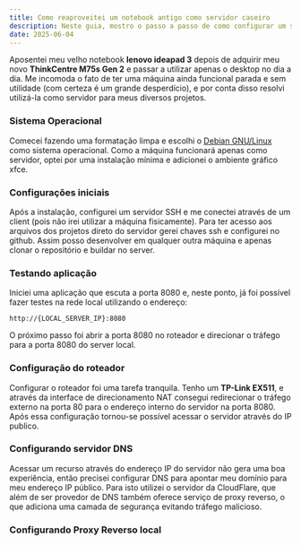 ```yaml
---
title: Como reaproveitei um notebook antigo como servidor caseiro
description: Neste guia, mostro o passo a passo de como configurar um servidor para prover serviços em uma rede, seja local ou na internet.
date: 2025-06-04
---
```


Aposentei meu velho notebook **lenovo ideapad 3** depois de adquirir meu novo **ThinkCentre M75s Gen 2** e passar a utilizar apenas o desktop no dia a dia. Me incomoda o fato de ter uma máquina ainda funcional parada e sem utilidade (com certeza é um grande desperdício), e por conta disso resolvi utilizá-la como servidor para meus diversos projetos. 

### Sistema Operacional
Comecei fazendo uma formatação limpa e escolhi o [Debian GNU/Linux](https://www.debian.org/) como sistema operacional. Como a máquina funcionará apenas como servidor, optei por uma instalação mínima e adicionei o ambiente gráfico xfce.

### Configurações iniciais
Após a instalação, configurei um servidor SSH e me conectei através de um client (pois não irei utilizar a máquina fisicamente). Para ter acesso aos arquivos dos projetos direto do servidor gerei chaves ssh e configurei no github.
Assim posso desenvolver em qualquer outra máquina e apenas clonar o repositório e buildar no server.

### Testando aplicação
Iniciei uma aplicação que escuta a porta 8080 e, neste ponto, já foi possível fazer testes na rede local utilizando o endereço: 

```
http://{LOCAL_SERVER_IP}:8080
```

O próximo passo foi abrir a porta 8080 no roteador e direcionar o tráfego para a porta 8080 do server local.

### Configuração do roteador
Configurar o roteador foi uma tarefa tranquila. Tenho um **TP-Link EX511**, e através da interface de direcionamento NAT consegui redirecionar o tráfego externo na porta 80 para o endereço interno do servidor na porta 8080.
Após essa configuração tornou-se possível acessar o servidor através do IP publico.

### Configurando servidor DNS
Acessar um recurso através do endereço IP do servidor não gera uma boa experiência, então precisei configurar DNS para apontar meu domínio para meu endereço IP público. Para isto utilizei o servidor da CloudFlare, que além de ser provedor de DNS também oferece serviço de proxy reverso, o que adiciona uma camada de segurança evitando tráfego malicioso.

### Configurando Proxy Reverso local